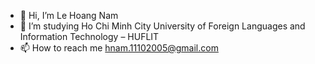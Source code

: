- 👋 Hi, I’m Le Hoang Nam
- 👀 I’m studying Ho Chi Minh City University of Foreign Languages and Information Technology – HUFLIT
- 📫 How to reach me hnam.11102005@gmail.com

<!---
Namhahaha1110/Namhahaha1110 is a ✨ special ✨ repository because its `README.md` (this file) appears on your GitHub profile.
You can click the Preview link to take a look at your changes.
--->
